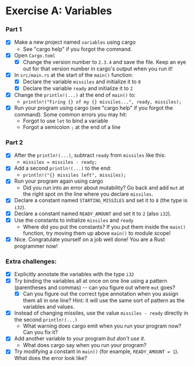 # Exercise A: Variables

### Part 1

- [x] Make a new project named `variables` using cargo
  - See "cargo help" if you forgot the command.
- [x] Open `Cargo.toml`
  - [x] Change the version number to `2.3.4` and save the file.  Keep an eye out for that version number in cargo's output when you run it!
- [x] In `src/main.rs` at the start of the `main()` function:
  - [x] Declare the variable `missiles` and initialize it to `8`
  - [x] Declare the variable `ready` and initialize it to `2`
- [x] Change the `println!(...)` at the end of `main()` to:
  - `println!("Firing {} of my {} missiles...", ready, missiles);`
- [x] Run your program using cargo (see "cargo help" if you forgot the command).
  Some common errors you may hit:
  - Forgot to use `let` to bind a variable
  - Forgot a semicolon `;` at the end of a line

### Part 2

- [x] After the `println!(...)`, subtract `ready` from `missiles` like this:
  - `missiles = missiles - ready;`
- [x] Add a second `println!(...)` to the end:
  - `println!("{} missiles left", missiles);`
- [x] Run your program again using cargo
  - Did you run into an error about mutability? Go back and add `mut` at the right spot on the line where you declare `missiles`.
- [x] Declare a constant named `STARTING_MISSILES` and set it to `8` (the type is `i32`).
- [x] Declare a constant named `READY_AMOUNT` and set it to `2` (also `i32`).
- [x] Use the constants to initialize `missiles` and `ready`
  - Where did you put the constants?  If you put them inside the `main()` function, try moving them up above `main()` to module scope! 
- [x] Nice. Congratulate yourself on a job well done!  You are a Rust programmer now!

### Extra challenges:

- [x] Explicitly annotate the variables with the type `i32`
- [x] Try binding the variables all at once on one line using a pattern (parentheses and commas) -- can you figure out where `mut` goes?
  - [x] Can you figure out the correct type annotation when you assign them all in one line?  Hint: it will use the same sort of pattern as the variables and values.
- [x] Instead of changing missiles, use the value `missiles - ready` directly in the second `println!(...)`
  - What warning does cargo emit when you run your program now? Can you fix it?
- [x] Add another variable to your program *but don't use it*.
  - What does cargo say when you run your program?
- [x] Try modifying a constant in `main()` (for example, `READY_AMOUNT = 1`). What does the error look like?
